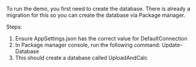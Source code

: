 To run the demo, you first need to create the database.  There is already a migration for this so you can create the database via Package manager.

Steps:

1. Ensure AppSettings.json has the correct value for DefaultConnection
2. In Package manager console, run the following command:
   Update-Database
3. This should create a database called UploadAndCalc
